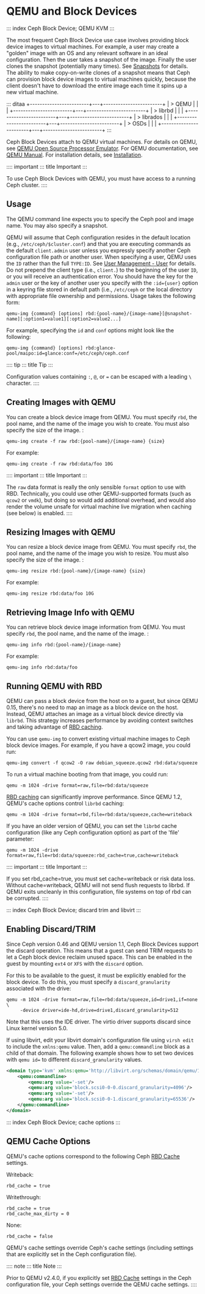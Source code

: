 # QEMU and Block Devices

::: index
Ceph Block Device; QEMU KVM
:::

The most frequent Ceph Block Device use case involves providing block
device images to virtual machines. For example, a user may create a
\"golden\" image with an OS and any relevant software in an ideal
configuration. Then the user takes a snapshot of the image. Finally the
user clones the snapshot (potentially many times). See
[Snapshots](../rbd-snapshot/) for details. The ability to make
copy-on-write clones of a snapshot means that Ceph can provision block
device images to virtual machines quickly, because the client doesn\'t
have to download the entire image each time it spins up a new virtual
machine.

::: ditaa
+------------------------+---+------------------------+
| > QEMU                 |   |                        |
+------------------------+---+------------------------+
| > librbd               |   |                        |
+------------------------+---+------------------------+
| > librados             |   |                        |
+------------------------+---+------------------------+
| > OSDs                 |   |                        |
+------------------------+---+------------------------+
:::

Ceph Block Devices attach to QEMU virtual machines. For details on QEMU,
see [QEMU Open Source Processor
Emulator](http://wiki.qemu.org/Main_Page). For QEMU documentation, see
[QEMU Manual](http://wiki.qemu.org/Manual). For installation details,
see [Installation](../../install).

:::: important
::: title
Important
:::

To use Ceph Block Devices with QEMU, you must have access to a running
Ceph cluster.
::::

## Usage

The QEMU command line expects you to specify the Ceph pool and image
name. You may also specify a snapshot.

QEMU will assume that Ceph configuration resides in the default location
(e.g., `/etc/ceph/$cluster.conf`) and that you are executing commands as
the default `client.admin` user unless you expressly specify another
Ceph configuration file path or another user. When specifying a user,
QEMU uses the `ID` rather than the full `TYPE:ID`. See [User
Management - User](../../rados/operations/user-management#user) for
details. Do not prepend the client type (i.e., `client.`) to the
beginning of the user `ID`, or you will receive an authentication error.
You should have the key for the `admin` user or the key of another user
you specify with the `:id={user}` option in a keyring file stored in
default path (i.e., `/etc/ceph` or the local directory with appropriate
file ownership and permissions. Usage takes the following form:

    qemu-img {command} [options] rbd:{pool-name}/{image-name}[@snapshot-name][:option1=value1][:option2=value2...]

For example, specifying the `id` and `conf` options might look like the
following:

    qemu-img {command} [options] rbd:glance-pool/maipo:id=glance:conf=/etc/ceph/ceph.conf

:::: tip
::: title
Tip
:::

Configuration values containing `:`, `@`, or `=` can be escaped with a
leading `\` character.
::::

## Creating Images with QEMU

You can create a block device image from QEMU. You must specify `rbd`,
the pool name, and the name of the image you wish to create. You must
also specify the size of the image. :

    qemu-img create -f raw rbd:{pool-name}/{image-name} {size}

For example:

    qemu-img create -f raw rbd:data/foo 10G

:::: important
::: title
Important
:::

The `raw` data format is really the only sensible `format` option to use
with RBD. Technically, you could use other QEMU-supported formats (such
as `qcow2` or `vmdk`), but doing so would add additional overhead, and
would also render the volume unsafe for virtual machine live migration
when caching (see below) is enabled.
::::

## Resizing Images with QEMU

You can resize a block device image from QEMU. You must specify `rbd`,
the pool name, and the name of the image you wish to resize. You must
also specify the size of the image. :

    qemu-img resize rbd:{pool-name}/{image-name} {size}

For example:

    qemu-img resize rbd:data/foo 10G

## Retrieving Image Info with QEMU

You can retrieve block device image information from QEMU. You must
specify `rbd`, the pool name, and the name of the image. :

    qemu-img info rbd:{pool-name}/{image-name}

For example:

    qemu-img info rbd:data/foo

## Running QEMU with RBD

QEMU can pass a block device from the host on to a guest, but since QEMU
0.15, there\'s no need to map an image as a block device on the host.
Instead, QEMU attaches an image as a virtual block device directly via
`librbd`. This strategy increases performance by avoiding context
switches and taking advantage of [RBD
caching](../rbd-config-ref/#rbd-cache-config-settings).

You can use `qemu-img` to convert existing virtual machine images to
Ceph block device images. For example, if you have a qcow2 image, you
could run:

    qemu-img convert -f qcow2 -O raw debian_squeeze.qcow2 rbd:data/squeeze

To run a virtual machine booting from that image, you could run:

    qemu -m 1024 -drive format=raw,file=rbd:data/squeeze

[RBD caching](../rbd-config-ref/#rbd-cache-config-settings) can
significantly improve performance. Since QEMU 1.2, QEMU\'s cache options
control `librbd` caching:

    qemu -m 1024 -drive format=rbd,file=rbd:data/squeeze,cache=writeback

If you have an older version of QEMU, you can set the `librbd` cache
configuration (like any Ceph configuration option) as part of the
\'file\' parameter:

    qemu -m 1024 -drive format=raw,file=rbd:data/squeeze:rbd_cache=true,cache=writeback

:::: important
::: title
Important
:::

If you set rbd_cache=true, you must set cache=writeback or risk data
loss. Without cache=writeback, QEMU will not send flush requests to
librbd. If QEMU exits uncleanly in this configuration, file systems on
top of rbd can be corrupted.
::::

::: index
Ceph Block Device; discard trim and libvirt
:::

## Enabling Discard/TRIM

Since Ceph version 0.46 and QEMU version 1.1, Ceph Block Devices support
the discard operation. This means that a guest can send TRIM requests to
let a Ceph block device reclaim unused space. This can be enabled in the
guest by mounting `ext4` or `XFS` with the `discard` option.

For this to be available to the guest, it must be explicitly enabled for
the block device. To do this, you must specify a `discard_granularity`
associated with the drive:

    qemu -m 1024 -drive format=raw,file=rbd:data/squeeze,id=drive1,if=none \
         -device driver=ide-hd,drive=drive1,discard_granularity=512

Note that this uses the IDE driver. The virtio driver supports discard
since Linux kernel version 5.0.

If using libvirt, edit your libvirt domain\'s configuration file using
`virsh edit` to include the `xmlns:qemu` value. Then, add a
`qemu:commandline` block as a child of that domain. The following
example shows how to set two devices with `qemu id=` to different
`discard_granularity` values.

``` xml
<domain type='kvm' xmlns:qemu='http://libvirt.org/schemas/domain/qemu/1.0'>
    <qemu:commandline>
        <qemu:arg value='-set'/>
        <qemu:arg value='block.scsi0-0-0.discard_granularity=4096'/>
        <qemu:arg value='-set'/>
        <qemu:arg value='block.scsi0-0-1.discard_granularity=65536'/>
    </qemu:commandline>
</domain>
```

::: index
Ceph Block Device; cache options
:::

## QEMU Cache Options

QEMU\'s cache options correspond to the following Ceph [RBD
Cache](../rbd-config-ref/) settings.

Writeback:

    rbd_cache = true

Writethrough:

    rbd_cache = true
    rbd_cache_max_dirty = 0

None:

    rbd_cache = false

QEMU\'s cache settings override Ceph\'s cache settings (including
settings that are explicitly set in the Ceph configuration file).

:::: note
::: title
Note
:::

Prior to QEMU v2.4.0, if you explicitly set [RBD
Cache](../rbd-config-ref/) settings in the Ceph configuration file, your
Ceph settings override the QEMU cache settings.
::::

